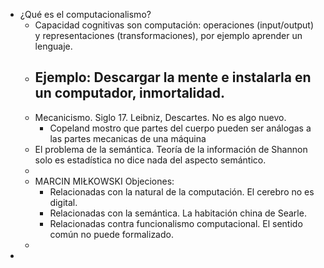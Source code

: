 - ¿Qué es el computacionalismo?
	- Capacidad cognitivas son computación: operaciones (input/output) y representaciones (transformaciones), por ejemplo aprender un lenguaje.
	- Ejemplo: Descargar la mente e instalarla en un computador, inmortalidad.
		-
	- Mecanicismo. Siglo 17. Leibniz, Descartes. No es algo nuevo.
		- Copeland mostro que partes del cuerpo pueden ser análogas a las partes mecanicas de una máquina
	- El problema de la semántica. Teoría de la información de Shannon solo es estadística no dice nada del aspecto semántico.
	-
	- MARCIN MIŁKOWSKI Objeciones:
		- Relacionadas con la natural de la computación. El cerebro no es digital.
		- Relacionadas con la semántica. La habitación china de Searle.
		- Relacionadas contra funcionalismo computacional.  El sentido común no puede formalizado.
	-
-